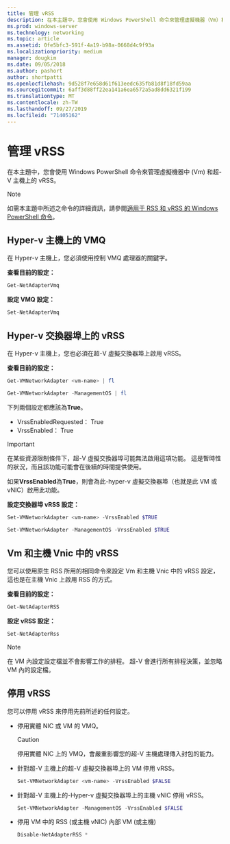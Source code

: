```yaml
---
title: 管理 vRSS
description: 在本主題中，您會使用 Windows PowerShell 命令來管理虛擬機器（Vm）和 Hyper-v 主機上的 vRSS。
ms.prod: windows-server
ms.technology: networking
ms.topic: article
ms.assetid: 0fe5bfc3-591f-4a19-b98a-0668d4c9f93a
ms.localizationpriority: medium
manager: dougkim
ms.date: 09/05/2018
ms.author: pashort
author: shortpatti
ms.openlocfilehash: 9d528f7e658d61f613eedc635fb81d8f18fd59aa
ms.sourcegitcommit: 6aff3d88ff22ea141a6ea6572a5ad8dd6321f199
ms.translationtype: MT
ms.contentlocale: zh-TW
ms.lasthandoff: 09/27/2019
ms.locfileid: "71405162"
---
```

# <a name="manage-vrss"></a>管理 vRSS

在本主題中，您會使用 Windows PowerShell 命令來管理虛擬機器中 \(Vm\) 和超\-V 主機上的 vRSS。

>[!NOTE]
>如需本主題中所述之命令的詳細資訊，請參閱[適用于 RSS 和 vRSS 的 Windows PowerShell 命令](vrss-wps.md)。

## <a name="vmq-on-hyper-v-hosts"></a>Hyper-v 主機上的 VMQ

在 Hyper-v 主機上，您必須使用控制 VMQ 處理器的關鍵字。

**查看目前的設定：** 

```PowerShell
Get-NetAdapterVmq
```

**設定 VMQ 設定：** 

```PowerShell
Set-NetAdapterVmq
```


## <a name="vrss-on-hyper-v-switch-ports"></a>Hyper-v 交換器埠上的 vRSS

在 Hyper-v 主機上，您也必須在超\-V 虛擬交換器埠上啟用 vRSS。

**查看目前的設定：**

```PowerShell
Get-VMNetworkAdapter <vm-name> | fl

Get-VMNetworkAdapter -ManagementOS | fl
```
    
下列兩個設定都應該為**True**。 

- VrssEnabledRequested： True
- VrssEnabled： True
    
>[!IMPORTANT]
>在某些資源限制條件下，超\-V 虛擬交換器埠可能無法啟用這項功能。 這是暫時性的狀況，而且該功能可能會在後續的時間提供使用。
>
>如果**VrssEnabled**為**True**，則會為此\-hyper-v 虛擬交換器埠（也就是此 VM 或 vNIC）啟用此功能。

**設定交換器埠 vRSS 設定：**

```PowerShell
Set-VMNetworkAdapter <vm-name> -VrssEnabled $TRUE
    
Set-VMNetworkAdapter -ManagementOS -VrssEnabled $TRUE
```

## <a name="vrss-in-vms-and-host-vnics"></a>Vm 和主機 Vnic 中的 vRSS

您可以使用原生 RSS 所用的相同命令來設定 Vm 和主機 Vnic 中的 vRSS 設定，這也是在主機 Vnic 上啟用 RSS 的方式。  

**查看目前的設定：**

```PowerShell
Get-NetAdapterRSS
```

**設定 vRSS 設定：**

```PowerShell
Set-NetAdapterRss
```

>[!NOTE]
> 在 VM 內設定設定檔並不會影響工作的排程。 超\-V 會進行所有排程決策，並忽略 VM 內的設定檔。

## <a name="disable-vrss"></a>停用 vRSS

您可以停用 vRSS 來停用先前所述的任何設定。

- 停用實體 NIC 或 VM 的 VMQ。

  >[!CAUTION]
  >停用實體 NIC 上的 VMQ，會嚴重影響您的超\-V 主機處理傳入封包的能力。

- 針對超\-V 主機上的超\-V 虛擬交換器埠上的 VM 停用 vRSS。

   ```PowerShell
   Set-VMNetworkAdapter <vm-name> -VrssEnabled $FALSE
   ```

- 針對超\-V 主機上的\-Hyper-v 虛擬交換器埠上的主機 vNIC 停用 vRSS。

   ```PowerShell
   Set-VMNetworkAdapter -ManagementOS -VrssEnabled $FALSE
   ```

- 停用 VM 中的 RSS \(或主機 vNIC\) 內部 VM \(或主機\)

   ```PowerShell
   Disable-NetAdapterRSS *
   ```
